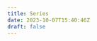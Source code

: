 ```yaml
---
title: Series
date: 2023-10-07T15:40:46Z
draft: false
---
```


<!-- Call shortcode taxonomy -->
<!-- {{< taxonomy >}} -->
